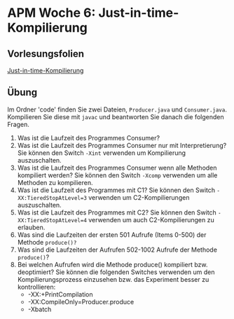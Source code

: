 # APM Woche 6: Just-in-time-Kompilierung

## Vorlesungsfolien

[Just-in-time-Kompilierung](w06_jit_compilation.pdf)

## Übung

Im Ordner 'code' finden Sie zwei Dateien, `Producer.java` und `Consumer.java`. Kompilieren Sie diese mit `javac` und beantworten Sie danach die folgenden Fragen.

1. Was ist die Laufzeit des Programmes Consumer?
2. Was ist die Laufzeit des Programmes Consumer nur mit Interpretierung? Sie können den Switch `-Xint` verwenden um Kompilierung auszuschalten.
3. Was ist die Laufzeit des Programmes Consumer wenn alle Methoden kompiliert werden? Sie können den Switch `-Xcomp` verwenden um alle Methoden zu kompilieren.
4. Was ist die Laufzeit des Programmes mit C1? Sie können den Switch `-XX:TieredStopAtLevel=3` verwenden um C2-Kompilierungen auszuschalten.
6. Was ist die Laufzeit des Programmes mit C2? Sie können den Switch `-XX:TieredStopAtLevel=4` verwenden um auch C2-Kompilierungen zu erlauben.
7. Was sind die Laufzeiten der ersten 501 Aufrufe (Items 0-500) der Methode `produce()?`
8. Was sind die Laufzeiten der Aufrufen 502-1002 Aufrufe der Methode `produce()`?
9. Bei welchen Aufrufen wird die Methode produce() kompiliert bzw. deoptimiert? Sie können die folgenden Switches verwenden um den Kompilierungsprozess einzusehen bzw. das Experiment besser zu kontrollieren:
	* -XX:+PrintCompilation
	* -XX:CompileOnly=Producer.produce
	* -Xbatch